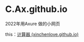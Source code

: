 # C.Ax.github.io
2022年用Axure 做的小网页 

this：[计算器 (xinchenlove.github.io)](https://xinchenlove.github.io/C.Ax.github.io/)






